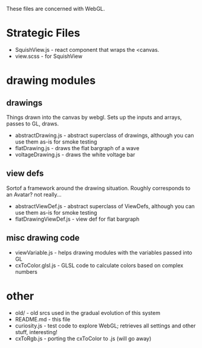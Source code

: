 These files are concerned with WebGL.


# Strategic Files

* SquishView.js - react component that wraps the <canvas.
* view.scss - for SquishView


# drawing modules

## drawings
Things drawn into the canvas by webgl.
Sets up the inputs and arrays, passes to GL, draws.
* abstractDrawing.js - abstract superclass of drawings, although you can use them as-is for smoke testing
* flatDrawing.js - draws the flat bargraph of a wave
* voltageDrawing.js - draws the white voltage bar

## view defs
Sortof a framework around the drawing situation.
Roughly corresponds to an Avatar?  not really...
* abstractViewDef.js  - abstract superclass of ViewDefs, although you can use them as-is for smoke testing
* flatDrawingViewDef.js - view def for flat bargraph

## misc drawing code
* viewVariable.js - helps drawing modules with the variables passed into GL
* cxToColor.glsl.js - GLSL code to calculate colors based on complex numbers

# other
* old/ - old srcs used in the gradual evolution of this system
* README.md - this file
* curiosity.js - test code to explore WebGL; retrieves all settings and other stuff, interesting!
* cxToRgb.js - porting the cxToColor to .js (will go away)
